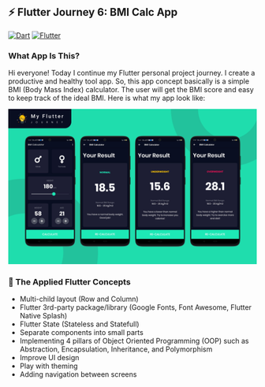 ## ⚡ Flutter Journey 6: BMI Calc App

[<img alt="Dart" src="https://img.shields.io/badge/dart-%230175C2.svg?&style=for-the-badge&logo=dart&logoColor=white"/>][dart]
[<img alt="Flutter" src="https://img.shields.io/badge/Flutter%20-%2302569B.svg?&style=for-the-badge&logo=Flutter&logoColor=white" />][flutter]

### What App Is This? 
Hi everyone! Today I continue my Flutter personal project journey. I create a productive and healthy tool app. So, this app concept basically is a simple BMI (Body Mass Index) calculator. The user will get the BMI score and easy to keep track of the ideal BMI. Here is what my app look like:

<img alt="BMI Calc" src="https://raw.githubusercontent.com/codestronaut/flutter-bmi-calculator/main/assets/Preview.jpg" />

### 🌱 The Applied Flutter Concepts
- Multi-child layout (Row and Column)
- Flutter 3rd-party package/library (Google Fonts, Font Awesome, Flutter Native Splash)
- Flutter State (Stateless and Statefull)
- Separate components into small parts
- Implementing 4 pillars of Object Oriented Programming (OOP) such as Abstraction, Encapsulation, Inheritance, and Polymorphism
- Improve UI design
- Play with theming
- Adding navigation between screens

[dart]: https://dart.dev
[flutter]: https://flutter.dev
